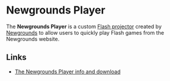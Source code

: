 # Newgrounds Player

The **Newgrounds Player** is a custom [Flash projector](projector.md) created by [Newgrounds](https://www.newgrounds.com/) to allow users to quickly play Flash games from the Newgrounds website.

## Links

- [The Newgrounds Player info and download](https://www.newgrounds.com/flash/player)